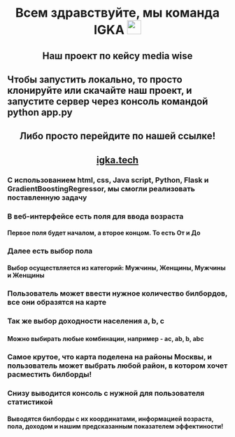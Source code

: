 <h1 align="center">Всем здравствуйте, мы команда IGKA</a> 
<img src="https://github.com/blackcater/blackcater/raw/main/images/Hi.gif" height="32"/></h1>
<h2 align="center">Наш проект по кейсу media wise</h2>
<h2>Чтобы запустить локально, то просто клонируйте или скачайте наш проект, и запустите сервер через консоль командой python app.py</h2>
<h2 align="center">Либо просто перейдите по нашей ссылке!</h2>
<h2 align="center"><a href="https://igka.tech">igka.tech</a></h2>
<h3>С использованием html, css, Java script, Python, Flask и GradientBoostingRegressor, мы смогли реализовать поставленную задачу</h3>
<h3>В веб-интерфейсе есть поля для ввода возраста</h3>
<h4>Первое поля будет началом, а второе концом. То есть От и До</h4>
<h3>Далее есть выбор пола</h3>
<h4>Выбор осуществляется из категорий: Мужчины, Женщины, Мужчины и Женщины</h4>
<h3>Пользователь может ввести нужное количество билбордов, все они образятся на карте</h3>
<h3>Так же выбор доходности населения a, b, c<h3/>
<h4>Можно выбирать любые комбинации, например - ac, ab, b, abc
<h3>Самое крутое, что карта поделена на районы Москвы, и пользователь может выбрать любой район, в котором хочет расместить билборды!</h3>
<h3>Снизу выводится консоль с нужной для пользователя статистикой</h3>
<h4>Выводятся билборды с их координатами, информацией возраста, пола, доходом и нашим предсказанным показателем эффектиности!</h4>
<h3></h3>
